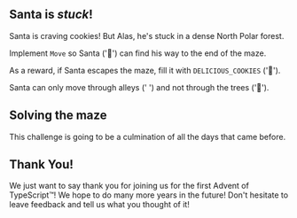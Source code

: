 ## Santa is _stuck_!

Santa is craving cookies! But Alas, he's stuck in a dense North Polar forest.
 
Implement `Move` so Santa ('🎅') can find his way to the end of the maze.

As a reward, if Santa escapes the maze, fill it with `DELICIOUS_COOKIES` ('🍪').
 
Santa can only move through alleys ('  ') and not through the trees ('🎄').

## Solving the maze

This challenge is going to be a culmination of all the days that came before.

## Thank You!

We just want to say thank you for joining us for the first Advent of TypeScript™! We hope to do many more years in the future! Don't hesitate to leave feedback and tell us what you thought of it!